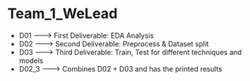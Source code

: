 # Team_1_WeLead

- D01 ---> First Deliverable: EDA Analysis
- D02 ---> Second Deliverable: Preprocess & Dataset split
- D03 ---> Third Deliverable: Train, Test for different techniques and models
- D02_3 ---> Combines D02 + D03 and has the printed results 

